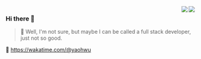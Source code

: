 <a href="https://github.com/yaohwu#gh-light-mode-only">
  <img align="right" src="https://github-readme-stats.vercel.app/api?username=yaohwu&show_icons=true&icon_color=805AD5&text_color=718096&bg_color=ffffff&hide_title=true#gh-light-mode-only" />
</a>

<a href="https://github.com/yaohwu#gh-dark-mode-only">
  <img align="right" src="https://github-readme-stats.vercel.app/api?username=yaohwu&show_icons=true&hide_title=true&theme=merko#gh-dark-mode-only" />
</a>

### Hi there 👋

> 🫣 Well, I'm not sure, but maybe I can be called a full stack developer, just not so good.

🔗 https://wakatime.com/@yaohwu
